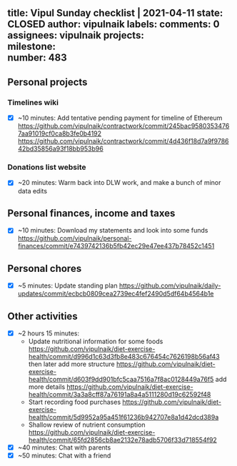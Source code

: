 title:	Vipul Sunday checklist | 2021-04-11
state:	CLOSED
author:	vipulnaik
labels:	
comments:	0
assignees:	vipulnaik
projects:	
milestone:	
number:	483
--
## Personal projects

### Timelines wiki

- [x] ~10 minutes: Add tentative pending payment for timeline of Ethereum https://github.com/vipulnaik/contractwork/commit/245bac95803534767aa91019cf0ca8b3fe0b4192 https://github.com/vipulnaik/contractwork/commit/4d436f18d7a9f978642bd35856a93f18bb953b96

### Donations list website

- [x] ~20 minutes: Warm back into DLW work, and make a bunch of minor data edits

## Personal finances, income and taxes

- [x] ~10 minutes: Download my statements and look into some funds https://github.com/vipulnaik/personal-finances/commit/e7439742136b5fb42ec29e47ee437b78452c1451

## Personal chores

- [x] ~5 minutes: Update standing plan https://github.com/vipulnaik/daily-updates/commit/ecbcb0809cea2739ec4fef2490d5df64b4564b1e
## Other activities

- [x] ~2 hours 15 minutes: 
  - Update nutritional information for some foods https://github.com/vipulnaik/diet-exercise-health/commit/d996d1c63d3fb8e483c676454c7626198b56af43 then later add more structure https://github.com/vipulnaik/diet-exercise-health/commit/d603f9dd901bfc5caa7516a7f8ac0128449a76f5 add more details https://github.com/vipulnaik/diet-exercise-health/commit/3a3a8cff87a76191a8a4a5111280d19c62592f48
  - Start recording food purchases https://github.com/vipulnaik/diet-exercise-health/commit/5d9952a95a451f61236b942707e8a1d42dcd389a
  - Shallow review of nutrient consumption https://github.com/vipulnaik/diet-exercise-health/commit/65fd2856cb8ae2132e78adb5706f33d718554f92
- [x] ~40 minutes: Chat with parents
- [x] ~50 minutes: Chat with a friend 
